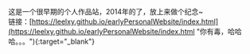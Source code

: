 这是一个很早期的个人作品站，2014年的了，放上来做个纪念~<br>
链接：[https://leelxy.github.io/earlyPersonalWebsite/index.html](https://leelxy.github.io/earlyPersonalWebsite/index.html "你有毒，哈哈哈。。。"){:target="_blank"}